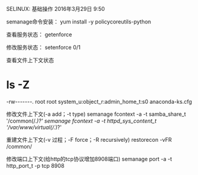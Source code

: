 SELINUX: 基础操作
2016年3月29日
9:50
 
semanage命令安装：
yum install -y policycoreutils-python
 
查看服务状态：
getenforce
 
修改服务状态：
setenforce 0/1
 
查看文件上下文状态
# ls -Z
-rw-------. root root system_u:object_r:admin_home_t:s0 anaconda-ks.cfg
 
修改文件上下文(-a add；-t type)
semanage fcontext -a -t samba_share_t '/common(/.*)?'
semanage fcontext -a -t httpd_sys_content_t '/var/www/virtual(/.*)?'
 
 
重建文件上下文(-v 过程；-F force；-R recursively)
restorecon -vFR /common/
 
修改端口上下文(给http的tcp协议增加8908端口)
semanage port -a -t http_port_t -p tcp 8908
